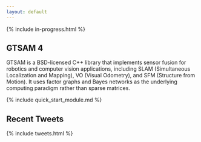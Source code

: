 ```yaml
---
layout: default
---
```


{% include in-progress.html %}

GTSAM 4
-------

GTSAM is a BSD-licensed C++ library that implements sensor fusion for robotics and computer vision applications, including SLAM (Simultaneous Localization and Mapping), VO (Visual Odometry), and SFM (Structure from Motion). It uses factor graphs and Bayes networks as the underlying computing paradigm rather than sparse matrices.

{% include quick_start_module.md %}

Recent Tweets
-------------
{% include tweets.html %}